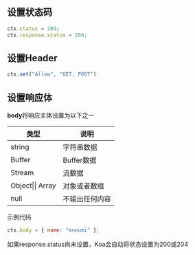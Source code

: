 ## 设置状态码

```js
ctx.status = 204;
ctx.response.status = 204;
```



## 设置Header

```js
ctx.set("Allow", "GET, POST")
```



## 设置响应体

**body**将响应主体设置为以下之一

| 类型             | 说明           |
| ---------------- | -------------- |
| string           | 字符串数据     |
| Buffer           | Buffer数据     |
| Stream           | 流数据         |
| Object\|\| Array | 对象或者数组   |
| null             | 不输出任何内容 |

示例代码

```js
ctx.body = { name: "mneumi" };
```

如果response.status尚未设置，Koa会自动将状态设置为200或204

